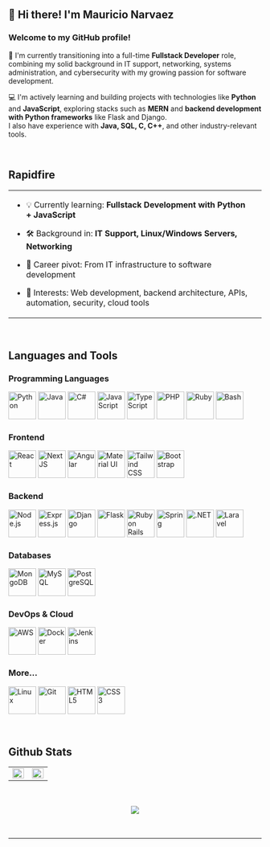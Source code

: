 ## 👋 Hi there! I'm Mauricio Narvaez  
  



### Welcome to my GitHub profile!  
🎯 I'm currently transitioning into a full-time **Fullstack Developer** role, combining my solid background in IT support, networking, systems administration, and cybersecurity with my growing passion for software development.

💻 I'm actively learning and building projects with technologies like **Python** and **JavaScript**, exploring stacks such as **MERN** and **backend development with Python frameworks** like Flask and Django.  
I also have experience with **Java, SQL, C, C++**, and other industry-relevant tools.  
  

<br/>  


## Rapidfire  
<table><tr><td valign="top" width="100%">

- 💡 Currently learning: **Fullstack Development with Python + JavaScript**  
  

- 🛠️ Background in: **IT Support, Linux/Windows Servers, Networking**  
  

- 🔄 Career pivot: From IT infrastructure to software development  
  

- 🌱 Interests: Web development, backend architecture, APIs, automation, security, cloud tools  


</td><td valign="top" width="100%">



</td></tr></table>  

<br/>  


## Languages and Tools  
### Programming Languages
<a href="https://www.python.org/" target="_blank"><img src="https://profilinator.rishav.dev/skills-assets/python-original.svg" alt="Python" height="55" /></a>
<a href="https://www.java.com/" target="_blank"><img src="https://profilinator.rishav.dev/skills-assets/java-original-wordmark.svg" alt="Java" height="55" /></a>
<a href="https://docs.microsoft.com/en-us/dotnet/csharp/" target="_blank"><img src="https://profilinator.rishav.dev/skills-assets/csharp-original.svg" alt="C#" height="55" /></a>
<a href="https://www.javascript.com/" target="_blank"><img src="https://profilinator.rishav.dev/skills-assets/javascript-original.svg" alt="JavaScript" height="55" /></a>
<a href="https://www.typescriptlang.org/" target="_blank"><img src="https://profilinator.rishav.dev/skills-assets/typescript-original.svg" alt="TypeScript" height="55" /></a>
<a href="https://www.php.net/" target="_blank"><img src="https://profilinator.rishav.dev/skills-assets/php-original.svg" alt="PHP" height="55" /></a>
<a href="https://www.ruby-lang.org/en/" target="_blank"><img src="https://profilinator.rishav.dev/skills-assets/ruby-original-wordmark.svg" alt="Ruby" height="55" /></a>
<a href="https://www.gnu.org/software/bash/" target="_blank"><img src="https://profilinator.rishav.dev/skills-assets/gnu_bash-icon.svg" alt="Bash" height="55" /></a>
### Frontend
<a href="https://reactjs.org/" target="_blank"><img src="https://profilinator.rishav.dev/skills-assets/react-original-wordmark.svg" alt="React" height="55" /></a>
<a href="https://nextjs.org/" target="_blank"><img src="https://profilinator.rishav.dev/skills-assets/nextjs.png" alt="NextJS" height="55" /></a>
<a href="https://angular.io/" target="_blank"><img src="https://profilinator.rishav.dev/skills-assets/angularjs-original.svg" alt="Angular" height="55" /></a>
<a href="https://mui.com/" target="_blank"><img src="https://profilinator.rishav.dev/skills-assets/mui.png" alt="Material UI" height="55" /></a>
<a href="https://www.tailwindcss.com/" target="_blank"><img src="https://profilinator.rishav.dev/skills-assets/tailwindcss.svg" alt="Tailwind CSS" height="55" /></a>
<a href="https://getbootstrap.com/" target="_blank"><img src="https://profilinator.rishav.dev/skills-assets/bootstrap-plain.svg" alt="Bootstrap" height="55" /></a>
### Backend
<a href="https://nodejs.org/" target="_blank"><img src="https://profilinator.rishav.dev/skills-assets/nodejs-original-wordmark.svg" alt="Node.js" height="55" /></a>
<a href="https://expressjs.com/" target="_blank"><img src="https://profilinator.rishav.dev/skills-assets/express-original-wordmark.svg" alt="Express.js" height="55" /></a>
<a href="https://www.djangoproject.com/" target="_blank"><img src="https://profilinator.rishav.dev/skills-assets/django-original.svg" alt="Django" height="55" /></a>
<a href="https://flask.palletsprojects.com/" target="_blank"><img src="https://profilinator.rishav.dev/skills-assets/flask.png" alt="Flask" height="55" /></a>
<a href="https://rubyonrails.org/" target="_blank"><img src="https://profilinator.rishav.dev/skills-assets/rails-original-wordmark.svg" alt="Ruby on Rails" height="55" /></a>
<a href="https://docs.spring.io/spring-framework/docs/current/reference/html/" target="_blank"><img src="https://profilinator.rishav.dev/skills-assets/springio-icon.svg" alt="Spring" height="55" /></a>
<a href="https://dotnet.microsoft.com/" target="_blank"><img src="https://profilinator.rishav.dev/skills-assets/dot-net-original-wordmark.svg" alt=".NET" height="55" /></a>
<a href="https://laravel.com/" target="_blank"><img src="https://profilinator.rishav.dev/skills-assets/laravel-plain-wordmark.svg" alt="Laravel" height="55" /></a>
### Databases
<a href="https://www.mongodb.com/" target="_blank"><img src="https://profilinator.rishav.dev/skills-assets/mongodb-original-wordmark.svg" alt="MongoDB" height="55" /></a>
<a href="https://www.mysql.com/" target="_blank"><img src="https://profilinator.rishav.dev/skills-assets/mysql-original-wordmark.svg" alt="MySQL" height="55" /></a>
<a href="https://www.postgresql.org/" target="_blank"><img src="https://profilinator.rishav.dev/skills-assets/postgresql-original-wordmark.svg" alt="PostgreSQL" height="55" /></a>
### DevOps & Cloud
<a href="https://aws.amazon.com/" target="_blank"><img src="https://profilinator.rishav.dev/skills-assets/amazonwebservices-original-wordmark.svg" alt="AWS" height="55" /></a>
<a href="https://www.docker.com/" target="_blank"><img src="https://profilinator.rishav.dev/skills-assets/docker-original-wordmark.svg" alt="Docker" height="55" /></a>
<a href="https://www.jenkins.io/" target="_blank"><img src="https://profilinator.rishav.dev/skills-assets/jenkins-icon.svg" alt="Jenkins" height="55" /></a>
### More...
<a href="https://www.linux.org/" target="_blank"><img src="https://profilinator.rishav.dev/skills-assets/linux-original.svg" alt="Linux" height="55" /></a>
<a href="https://github.com/" target="_blank"><img src="https://profilinator.rishav.dev/skills-assets/git-scm-icon.svg" alt="Git" height="55" /></a>
<a href="https://en.wikipedia.org/wiki/HTML5" target="_blank"><img src="https://profilinator.rishav.dev/skills-assets/html5-original-wordmark.svg" alt="HTML5" height="55" /></a>
<a href="https://www.w3schools.com/css/" target="_blank"><img src="https://profilinator.rishav.dev/skills-assets/css3-original-wordmark.svg" alt="CSS3" height="55" /></a>
</div>  

<br/>  


## Github Stats  
<table><tr><td valign="top" width="50%">

<img src="https://github-readme-stats.vercel.app/api?username=madandev02&show_icons=true&count_private=true&hide_border=true" align="left" style="width: 100%" />

</td><td valign="top" width="50%">

<div align="center"><img src="https://github-readme-stats.vercel.app/api/top-langs/?username=madandev02&hide_border=true&layout=compact" align="center" style="width: 100%" /></div>

</td></tr></table>  

<br/>  

  

<br/>  

<div align="center">
<img src="https://komarev.com/ghpvc/?username=madandev02&&style=flat-square" align="center" />
</div>  
  

<br/>  


<br />

----
